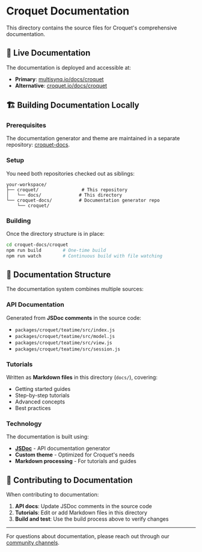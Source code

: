 # Croquet Documentation

This directory contains the source files for Croquet's comprehensive documentation.

## 📖 Live Documentation

The documentation is deployed and accessible at:
- **Primary**: [multisynq.io/docs/croquet](https://multisynq.io/docs/croquet)
- **Alternative**: [croquet.io/docs/croquet](https://croquet.io/docs/croquet)

## 🏗️ Building Documentation Locally

### Prerequisites

The documentation generator and theme are maintained in a separate repository: [croquet-docs](https://github.com/croquet/croquet-docs/).

### Setup

You need both repositories checked out as siblings:

```
your-workspace/
├── croquet/                # This repository
│   └── docs/              # This directory
└── croquet-docs/          # Documentation generator repo
    └── croquet/
```

### Building

Once the directory structure is in place:

```bash
cd croquet-docs/croquet
npm run build        # One-time build
npm run watch        # Continuous build with file watching
```

## 📝 Documentation Structure

The documentation system combines multiple sources:

### API Documentation
Generated from **JSDoc comments** in the source code:
- `packages/croquet/teatime/src/index.js`
- `packages/croquet/teatime/src/model.js`
- `packages/croquet/teatime/src/view.js`
- `packages/croquet/teatime/src/session.js`

### Tutorials
Written as **Markdown files** in this directory (`docs/`), covering:
- Getting started guides
- Step-by-step tutorials
- Advanced concepts
- Best practices

### Technology

The documentation is built using:
- **[JSDoc](https://jsdoc.app)** - API documentation generator
- **Custom theme** - Optimized for Croquet's needs
- **Markdown processing** - For tutorials and guides

## 🤝 Contributing to Documentation

When contributing to documentation:

1. **API docs**: Update JSDoc comments in the source code
2. **Tutorials**: Edit or add Markdown files in this directory
3. **Build and test**: Use the build process above to verify changes

---

For questions about documentation, please reach out through our [community channels](https://discord.gg/croquet).

